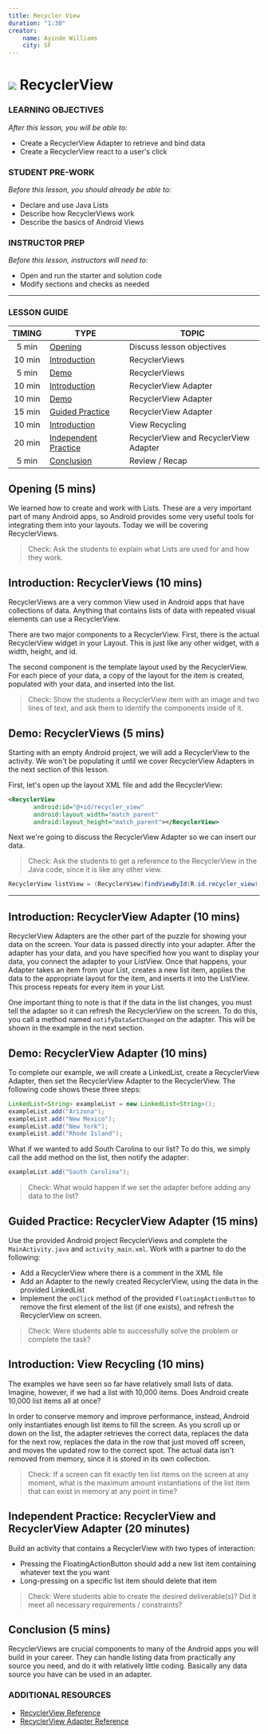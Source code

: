 ```yaml
---
title: Recycler View
duration: "1:30"
creator:
    name: Ayinde Williams
    city: SF
---
```


<!--  OUTSTANDING

1. Questions for the discussion in the conclusion
-->

# ![](https://ga-dash.s3.amazonaws.com/production/assets/logo-9f88ae6c9c3871690e33280fcf557f33.png) RecyclerView


### LEARNING OBJECTIVES
*After this lesson, you will be able to:*
- Create a RecyclerView Adapter to retrieve and bind data
- Create a RecyclerView react to a user's click

### STUDENT PRE-WORK
*Before this lesson, you should already be able to:*
- Declare and use Java Lists
- Describe how RecyclerViews work
- Describe the basics of Android Views

### INSTRUCTOR PREP
*Before this lesson, instructors will need to:*
- Open and run the starter and solution code
- Modify sections and checks as needed

---

### LESSON GUIDE

| TIMING  | TYPE  | TOPIC  |
|:-:|---|---|
| 5 min  | [Opening](#opening-5-mins)  | Discuss lesson objectives |
| 10 min  | [Introduction](#introduction-recyclerviews-10-mins)  | RecyclerViews |
| 5 min  | [Demo](#demo-recyclerviews-5-mins)  | RecyclerViews |
| 10 min  | [Introduction](#introduction-recyclerview-adapter-10-mins)  | RecyclerView Adapter |
| 10 min  | [Demo](#demo-recyclerview-adapter-10-mins)  | RecyclerView Adapter |
| 15 min  | [Guided Practice](#guided-practice-recyclerview-adapter-15-mins)  | RecyclerView Adapter |
| 10 min  | [Introduction](#introduction-view-recycling-10-mins)  | View Recycling |
| 20 min  | [Independent Practice](#independent-practice-recyclerview-and-recyclerview-adapter-20-minutes)  | RecyclerView and RecyclerView Adapter |
| 5 min  | [Conclusion](#conclusion-5-mins)  | Review / Recap |
<a name="opening"></a>
## Opening (5 mins)

We learned how to create and work with Lists. These are a very important part of many Android apps, so Android provides some very useful tools for integrating them into your layouts. Today we will be covering RecyclerViews.

> Check: Ask the students to explain what Lists are used for and how they work.



<a name="introduction"></a>
## Introduction: RecyclerViews (10 mins)

RecyclerViews are a very common View used in Android apps that have collections of data. Anything that contains lists of data with repeated visual elements can use a RecyclerView.

There are two major components to a RecyclerView. First, there is the actual RecyclerView widget in your Layout. This is just like any other widget, with a width, height, and id.

The second component is the template layout used by the RecyclerView. For each piece of your data, a copy of the layout for the item is created, populated with your data, and inserted into the list.

> Check: Show the students a RecyclerView item with an image and two lines of text, and ask them to identify the components inside of it.

<a name="demo"></a>
## Demo: RecyclerViews (5 mins)

Starting with an empty Android project, we will add a RecyclerView to the activity. We won't be populating it until we cover RecyclerView Adapters in the next section of this lesson.

First, let's open up the layout XML file and add the RecyclerView:

```xml
<RecyclerView
       android:id="@+id/recycler_view"
       android:layout_width="match_parent"
       android:layout_height="match_parent"></RecyclerView>
```

Next we're going to discuss the RecyclerView Adapter so we can insert our data.

> Check:  Ask the students to get a reference to the RecyclerView in the Java code, since it is like any other view.

```java
RecyclerView listView = (RecyclerView)findViewById(R.id.recycler_view);
```

***

<a name="introduction"></a>
## Introduction: RecyclerView Adapter (10 mins)

RecyclerView Adapters are the other part of the puzzle for showing your data on the screen. Your data is passed directly into your adapter. After the adapter has your data, and you have specified how you want to display your data, you connect the adapter to your ListView. Once that happens, your Adapter takes an item from your List, creates a new list item, applies the data to the appropriate layout for the item, and inserts it into the ListView. This process repeats for every item in your List.

One important thing to note is that if the data in the list changes, you must tell the adapter so it can refresh the RecyclerView on the screen. To do this, you call a method named `notifyDataSetChanged` on the adapter. This will be shown in the example in the next section.


<a name="demo"></a>
## Demo: RecyclerView Adapter (10 mins)

To complete our example, we will create a LinkedList, create a RecyclerView Adapter, then set the RecyclerView Adapter to the RecyclerView. The following code shows these three steps:

```java
LinkedList<String> exampleList = new LinkedList<String>();
exampleList.add("Arizona");
exampleList.add("New Mexico");
exampleList.add("New York");
exampleList.add("Rhode Island");

```
What if we wanted to add South Carolina to our list? To do this, we simply call the add method on the list, then notify the adapter:

``` java
exampleList.add("South Carolina");
```

> Check: What would happen if we set the adapter before adding any data to the list?


<a name="guided-practice"></a>
## Guided Practice: RecyclerView Adapter (15 mins)

Use the provided Android project RecyclerViews and complete the `MainActivity.java` and `activity_main.xml`. Work with a partner to do the following:

- Add a RecyclerView where there is a comment in the XML file
- Add an Adapter to the newly created RecyclerView, using the data in the provided LinkedList
- Implement the `onClick` method of the provided `FloatingActionButton` to remove the first element of the list (if one exists), and refresh the RecyclerView on screen.

> Check: Were students able to successfully solve the problem or complete the task?

<a name="introduction"></a>
## Introduction: View Recycling (10 mins)

The examples we have seen so far have relatively small lists of data. Imagine, however, if we had a list with 10,000 items. Does Android create 10,000 list items all at once?

In order to conserve memory and improve performance, instead, Android only instantiates enough list items to fill the screen. As you scroll up or down on the list, the adapter retrieves the correct data, replaces the data for the next row, replaces the data in the row that just moved off screen, and moves the updated row to the correct spot. The actual data isn't removed from memory, since it is stored in its own collection.

> Check: If a screen can fit exactly ten list items on the screen at any moment, what is the maximum amount instantiations of the list item that can exist in memory at any point in time?


<a name="ind-practice"></a>
## Independent Practice: RecyclerView and RecyclerView Adapter (20 minutes)

Build an activity that contains a RecyclerView with two types of interaction:

- Pressing the FloatingActionButton should add a new list item containing whatever text the you want
- Long-pressing on a specific list item should delete that item

> Check: Were students able to create the desired deliverable(s)? Did it meet all necessary requirements / constraints?

<a name="conclusion"></a>
## Conclusion (5 mins)

RecyclerViews are crucial components to many of the Android apps you will build in your career. They can handle listing data from practically any source you need, and do it with relatively little coding. Basically any data source you have can be used in an adapter.



### ADDITIONAL RESOURCES
- [RecyclerView Reference](http://developer.android.com/reference/android/support/v7/widget/RecyclerView.html)
- [RecyclerView Adapter Reference](http://developer.android.com/reference/android/support/v7/widget/RecyclerView.Adapter.html)

